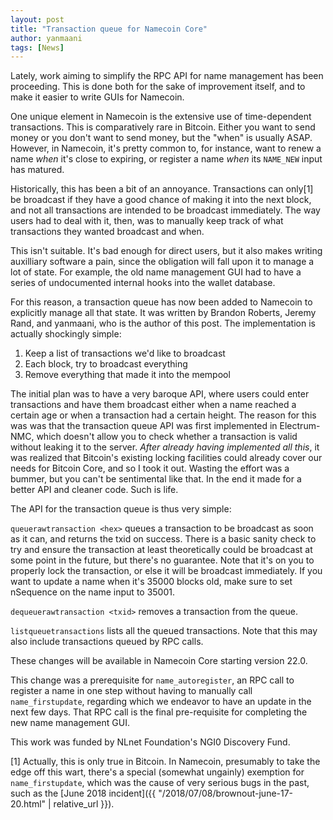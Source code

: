 ```yaml
---
layout: post
title: "Transaction queue for Namecoin Core"
author: yanmaani
tags: [News]
---
```


Lately, work aiming to simplify the RPC API for name management has been proceeding. This is done both for the sake of improvement itself, and to make it easier to write GUIs for Namecoin.

One unique element in Namecoin is the extensive use of time-dependent transactions. This is comparatively rare in Bitcoin. Either you want to send money or you don't want to send money, but the "when" is usually ASAP. However, in Namecoin, it's pretty common to, for instance, want to renew a name *when* it's close to expiring, or register a name *when* its `NAME_NEW` input has matured.

Historically, this has been a bit of an annoyance. Transactions can only[1] be broadcast if they have a good chance of making it into the next block, and not all transactions are intended to be broadcast immediately. The way users had to deal with it, then, was to manually keep track of what transactions they wanted broadcast and when.

This isn't suitable. It's bad enough for direct users, but it also makes writing auxilliary software a pain, since the obligation will fall upon it to manage a lot of state. For example, the old name management GUI had to have a series of undocumented internal hooks into the wallet database.

For this reason, a transaction queue has now been added to Namecoin to explicitly manage all that state. It was written by Brandon Roberts, Jeremy Rand, and yanmaani, who is the author of this post.  The implementation is actually shockingly simple:

1. Keep a list of transactions we'd like to broadcast
2. Each block, try to broadcast everything
3. Remove everything that made it into the mempool

The initial plan was to have a very baroque API, where users could enter transactions and have them broadcast either when a name reached a certain age or when a transaction had a certain height. The reason for this was was that the transaction queue API was first implemented in Electrum-NMC, which doesn't allow you to check whether a transaction is valid without leaking it to the server. *After already having implemented all this*, it was realized that Bitcoin's existing locking facilities could already cover our needs for Bitcoin Core, and so I took it out. Wasting the effort was a bummer, but you can't be sentimental like that. In the end it made for a better API and cleaner code. Such is life.

The API for the transaction queue is thus very simple:

`queuerawtransaction <hex>` queues a transaction to be broadcast as soon as it can, and returns the txid on success. There is a basic sanity check to try and ensure the transaction at least theoretically could be broadcast at some point in the future, but there's no guarantee. Note that it's on you to properly lock the transaction, or else it will be broadcast immediately. If you want to update a name when it's 35000 blocks old, make sure to set nSequence on the name input to 35001.

`dequeuerawtransaction <txid>` removes a transaction from the queue.

`listqueuetransactions` lists all the queued transactions. Note that this may also include transactions queued by RPC calls.

These changes will be available in Namecoin Core starting version 22.0.

This change was a prerequisite for `name_autoregister`, an RPC call to register a name in one step without having to manually call `name_firstupdate`, regarding which we endeavor to have an update in the next few days. That RPC call is the final pre-requisite for completing the new name management GUI.

This work was funded by NLnet Foundation's NGI0 Discovery Fund.

[1] Actually, this is only true in Bitcoin. In Namecoin, presumably to take the edge off this wart, there's a special (somewhat ungainly) exemption for `name_firstupdate`, which was the cause of very serious bugs in the past, such as the [June 2018 incident]({{ "/2018/07/08/brownout-june-17-20.html" | relative_url }}).

